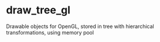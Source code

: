 # draw_tree_gl
Drawable objects for OpenGL, stored in tree with hierarchical transformations, using memory pool 
